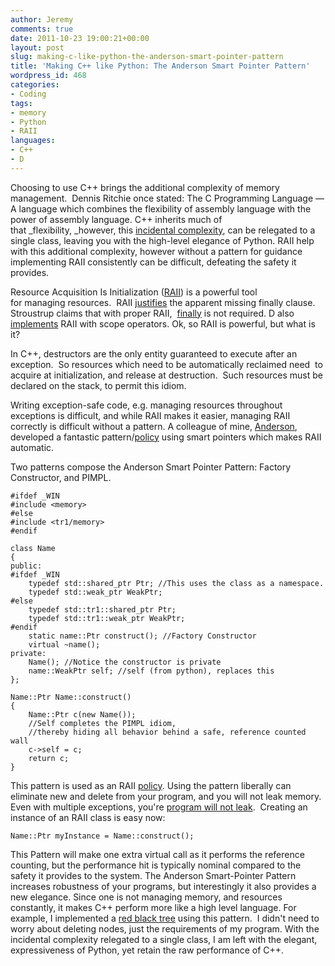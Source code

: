 ```yaml
---
author: Jeremy
comments: true
date: 2011-10-23 19:00:21+00:00
layout: post
slug: making-c-like-python-the-anderson-smart-pointer-pattern
title: 'Making C++ like Python: The Anderson Smart Pointer Pattern'
wordpress_id: 468
categories:
- Coding
tags:
- memory
- Python
- RAII
languages: 
- C++
- D
---
```


Choosing to use C++ brings the additional complexity of memory management.  Dennis Ritchie once stated: The C Programming Language — A language which combines the flexibility of assembly language with the power of assembly language. C++ inherits much of that _flexibility, _however, this [incidental complexity](http://www.infoq.com/presentations/Are-We-There-Yet-Rich-Hickey), can be relegated to a single class, leaving you with the high-level elegance of Python. RAII help with this additional complexity, however without a pattern for guidance implementing RAII consistently can be difficult, defeating the safety it provides.

<!-- more -->

Resource Acquisition Is Initialization ([RAII](http://en.wikipedia.org/wiki/Resource_Acquisition_Is_Initialization)) is a powerful tool for managing resources.  RAII [justifies](http://www.research.att.com/~bs/bs_faq2.html#finally) the apparent missing finally clause. Stroustrup claims that with proper RAII,  [finally](http://www.research.att.com/~bs/bs_faq2.html#finally) is not required. D also [implements](http://www.d-programming-language.org/exception-safe.html) RAII with scope operators. Ok, so RAII is powerful, but what is it?

In C++, destructors are the only entity guaranteed to execute after an exception.  So resources which need to be automatically reclaimed need  to acquire at initialization, and release at destruction.  Such resources must be declared on the stack, to permit this idiom.

Writing exception-safe code, e.g. managing resources throughout exceptions is difficult, and while RAII makes it easier, managing RAII correctly is difficult without a pattern. A colleague of mine, [Anderson](http://www.chrisanderman.com/), developed a fantastic pattern/[policy](http://erdani.com/publications/cuj-2005-12.pdf) using smart pointers which makes RAII automatic.

Two patterns compose the Anderson Smart Pointer Pattern: Factory Constructor, and PIMPL.

    
    #ifdef _WIN
    #include <memory>
    #else
    #include <tr1/memory>
    #endif
    
    class Name
    {
    public:
    #ifdef _WIN
        typedef std::shared_ptr Ptr; //This uses the class as a namespace.
        typedef std::weak_ptr WeakPtr;
    #else
        typedef std::tr1::shared_ptr Ptr;
        typedef std::tr1::weak_ptr WeakPtr;
    #endif
        static name::Ptr construct(); //Factory Constructor
        virtual ~name();
    private:
        Name(); //Notice the constructor is private
        name::WeakPtr self; //self (from python), replaces this
    };
    
    Name::Ptr Name::construct()
    {
        Name::Ptr c(new Name());
        //Self completes the PIMPL idiom,
        //thereby hiding all behavior behind a safe, reference counted wall
        c->self = c;
        return c;
    }




This pattern is used as an RAII [policy](http://erdani.com/publications/cuj-2005-12.pdf). Using the pattern liberally can eliminate new and delete from your program, and you will not leak memory. Even with multiple exceptions, you're [program will not leak](https://bitbucket.org/jwright/cse310-red-black-tree/overview).  Creating an instance of an RAII class is easy now:



    
    Name::Ptr myInstance = Name::construct();




This Pattern will make one extra virtual call as it performs the reference counting, but the performance hit is typically nominal compared to the safety it provides to the system. The Anderson Smart-Pointer Pattern increases robustness of your programs, but interestingly it also provides a new elegance. Since one is not managing memory, and resources constantly, it makes C++ perform more like a high level language. For example, I implemented a [red black tree](https://bitbucket.org/jwright/cse310-red-black-tree/src/d787e75b724a/BaseCode/RedBlackTree.cpp#cl-137) using this pattern.  I didn't need to worry about deleting nodes, just the requirements of my program. With the incidental complexity relegated to a single class, I am left with the elegant, expressiveness of Python, yet retain the raw performance of C++.
